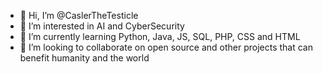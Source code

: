 - 👋 Hi, I’m @CaslerTheTesticle
- 👀 I’m interested in AI and CyberSecurity
- 🌱 I’m currently learning Python, Java, JS, SQL, PHP, CSS and HTML
- 💞️ I’m looking to collaborate on open  source and other projects that can benefit humanity and the world
<!---
- 📫 How to reach me 


CaslerTheTesticle/CaslerTheTesticle is a ✨ special ✨ repository because its `README.md` (this file) appears on your GitHub profile.
You can click the Preview link to take a look at your changes.
--->
